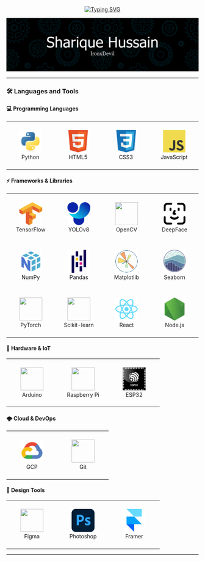 <div align="center">

[![Typing SVG](https://readme-typing-svg.demolab.com?font=Fira+Code&size=28&duration=3000&pause=1000&color=00D9FF&center=true&vCenter=true&width=850&lines=Hi+👋,+I'm+Sharique+Hussain|;AI+%26+Robotics+Enthusiast|;Deep+Learning+%26+Computer+Vision+Explorer|;Building+Humanoid+Robots|;Always+Learning+%26+Creating|)](https://git.io/typing-svg)

</div>

![MasterHead](assets/github-header-banner.jpg)

---

### 🛠 Languages and Tools  

<p align="left">

#### 💻 Programming Languages  
<table>
  <tr>
    <td align="center" width="120" height="120">
      <img src="https://raw.githubusercontent.com/devicons/devicon/master/icons/python/python-original.svg" width="60" height="60"/>
      <br>Python
    </td>
    <td align="center" width="120" height="120">
      <img src="https://raw.githubusercontent.com/devicons/devicon/master/icons/html5/html5-original.svg" width="60" height="60"/>
      <br>HTML5
    </td>
    <td align="center" width="120" height="120">
      <img src="https://raw.githubusercontent.com/devicons/devicon/master/icons/css3/css3-original.svg" width="60" height="60"/>
      <br>CSS3
    </td>
    <td align="center" width="120" height="120">
      <img src="https://raw.githubusercontent.com/devicons/devicon/master/icons/javascript/javascript-original.svg" width="60" height="60"/>
      <br>JavaScript
    </td>
  </tr>
</table>

#### ⚡ Frameworks & Libraries  
<table>
  <tr>
    <td align="center" width="120" height="120">
      <img src="assets/Tensorflow_logo.svg.png" width="60" height="60"/>
      <br>TensorFlow
    </td>
    <td align="center" width="120" height="120">
      <img src="assets/YOLO_logo.png" width="60" height="60"/>
      <br>YOLOv8
    </td>
    <td align="center" width="120" height="120">
      <img src="https://www.vectorlogo.zone/logos/opencv/opencv-icon.svg" width="60" height="60"/>
      <br>OpenCV
    </td>
    <td align="center" width="120" height="120">
      <img src="assets/deepface_logo.png" width="60" height="60"/>
      <br>DeepFace
    </td>
  </tr>
  <tr>
    <td align="center" width="120" height="120">
      <img src="assets/numpy.svg" width="60" height="60"/>
      <br>NumPy
    </td>
    <td align="center" width="120" height="120">
      <img src="https://raw.githubusercontent.com/devicons/devicon/master/icons/pandas/pandas-original.svg" width="60" height="60"/>
      <br>Pandas
    </td>
    <td align="center" width="120" height="120">
      <img src="assets/matplotlib_logo.png" width="60" height="60"/>
      <br>Matplotlib
    </td>
    <td align="center" width="120" height="120">
      <img src="assets/seaborn_logo.svg" width="60" height="60"/>
      <br>Seaborn
    </td>
  </tr>
  <tr>
    <td align="center" width="120" height="120">
      <img src="https://www.vectorlogo.zone/logos/pytorch/pytorch-icon.svg" width="60" height="60"/>
      <br>PyTorch
    </td>
    <td align="center" width="120" height="120">
      <img src="https://upload.wikimedia.org/wikipedia/commons/0/05/Scikit_learn_logo_small.svg" width="60" height="60"/>
      <br>Scikit-learn
    </td>
    <td align="center" width="120" height="120">
      <img src="https://raw.githubusercontent.com/devicons/devicon/master/icons/react/react-original.svg" width="60" height="60"/>
      <br>React
    </td>
    <td align="center" width="120" height="120">
      <img src="https://raw.githubusercontent.com/devicons/devicon/master/icons/nodejs/nodejs-original.svg" width="60" height="60"/>
      <br>Node.js
    </td>
  </tr>
</table>

#### 🔧 Hardware & IoT  
<table>
  <tr>
    <td align="center" width="120" height="120">
      <img src="https://cdn.worldvectorlogo.com/logos/arduino-1.svg" width="60" height="60"/>
      <br>Arduino
    </td>
    <td align="center" width="120" height="120">
      <img src="https://cdn.worldvectorlogo.com/logos/raspberry-pi.svg" width="60" height="60"/>
      <br>Raspberry Pi
    </td>
    <td align="center" width="120" height="120">
      <img src="assets/esp32_logo.png" width="60" height="60"/>
      <br>ESP32
    </td>
  </tr>
</table>

#### 🌩 Cloud & DevOps  
<table>
  <tr>
    <td align="center" width="120" height="120">
      <img src="https://raw.githubusercontent.com/devicons/devicon/master/icons/googlecloud/googlecloud-original.svg" width="60" height="60"/>
      <br>GCP
    </td>
    <td align="center" width="120" height="120">
      <img src="https://www.vectorlogo.zone/logos/git-scm/git-scm-icon.svg" width="60" height="60"/>
      <br>Git
    </td>
  </tr>
</table>

#### 🎨 Design Tools  
<table>
  <tr>
    <td align="center" width="120" height="120">
      <img src="https://www.vectorlogo.zone/logos/figma/figma-icon.svg" width="60" height="60"/>
      <br>Figma
    </td>
    <td align="center" width="120" height="120">
      <img src="assets/photoshop_logo.png" width="60" height="60"/>
      <br>Photoshop
    </td>
    <td align="center" width="120" height="120">
      <img src="assets/framer.png" width="60" height="60"/>
      <br>Framer
    </td>
  </tr>
</table>

---
